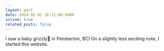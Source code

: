 ```yaml
---
layout: post
date: 2024-05-01 16:11:00-0400
inline: true
related_posts: false
---
```


I saw a baby grizzly🐻 in Pemberton, BC! On a slightly less exciting note, I started this website.
